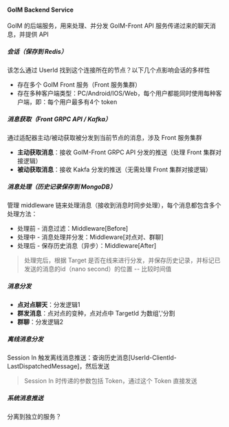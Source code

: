 #### GoIM Backend Service

GoIM 的后端服务，用来处理、并分发 GoIM-Front API 服务传递过来的聊天消息，并提供 API

##### 会话（保存到 Redis）

该怎么通过 UserId 找到这个连接所在的节点？以下几个点影响会话的多样性

* 存在多个 GoIM Front 服务（Front 服务集群）
* 存在多种客户端类型：PC/Android/IOS/Web，每个用户都能同时使用每种客户端，即：每个用户最多有4个 token

##### 消息获取（Front GRPC API / Kafka）

通过适配器主动/被动获取被分发到当前节点的消息，涉及 Front 服务集群

* **主动获取消息**：接收 GoIM-Front GRPC API 分发的推送（处理 Front 集群对接逻辑）
* **被动获取消息**：接收 Kakfa 分发的推送（无需处理 Front 集群对接逻辑）

##### 消息处理（历史记录保存到 MongoDB）

管理 middleware 链来处理消息（接收到消息时同步处理），每个消息都包含多个处理方法：

* 处理前 - 消息过滤：Middleware[Before]
* 处理中 - 消息处理并分发：Middleware[对点对、群聊]
* 处理后 - 保存历史消息（异步）：Middleware[After]

> 处理完后，根据 Target 是否在线来进行分发，并保存历史记录，并标记已发送的消息的id（nano second）的位置 -- 比较时间值

##### 消息分发

* **点对点聊天**：分发逻辑1
* **群发消息**：点对点的变种，点对点中 TargetId 为数组','分割
* **群聊**：分发逻辑2

##### 离线消息分发

Session In 触发离线消息推送：查询历史消息[UserId-ClientId-LastDispatchedMessage]，然后发送

> Session In 时传递的参数包括 Token，通过这个 Token 直接发送

##### 系统消息推送

分离到独立的服务？